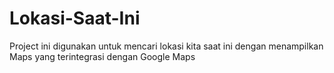 # Lokasi-Saat-Ini
Project ini digunakan untuk mencari lokasi kita saat ini dengan menampilkan Maps yang terintegrasi dengan Google Maps
